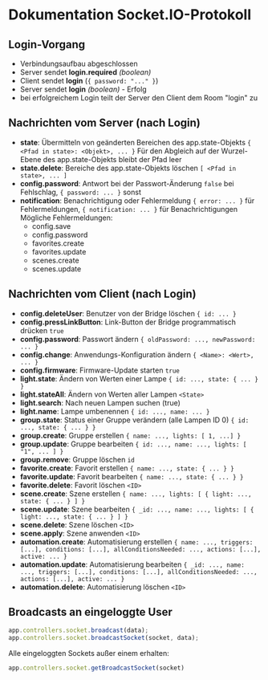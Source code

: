 # Dokumentation Socket.IO-Protokoll

## Login-Vorgang

-   Verbindungsaufbau abgeschlossen
-   Server sendet **login.required** *(boolean)*
-   Client sendet **login** (`{ password: "..." }`)
-   Server sendet **login** *(boolean)* - Erfolg
-   bei erfolgreichem Login teilt der Server den Client dem Room "login" zu

## Nachrichten vom Server (nach Login)

-   **state**: Übermitteln von geänderten Bereichen des app.state-Objekts
    `{ <Pfad in state>: <Objekt>, ... }`
    Für den Abgleich auf der Wurzel-Ebene des app.state-Objekts bleibt der Pfad leer
-   **state.delete**: Bereiche des app.state-Objekts löschen
    `[ <Pfad in state>, ... ]`
-   **config.password**: Antwort bei der Passwort-Änderung
    `false` bei Fehlschlag, `{ password: ... }` sonst
-   **notification**: Benachrichtigung oder Fehlermeldung
    `{ error: ... }` für Fehlermeldungen, `{ notification: ... }` für Benachrichtigungen
    Mögliche Fehlermeldungen:
    -   config.save
    -   config.password
    -   favorites.create
    -   favorites.update
    -   scenes.create
    -   scenes.update

## Nachrichten vom Client (nach Login)

-   **config.deleteUser**: Benutzer von der Bridge löschen
    `{ id: ... }`
-   **config.pressLinkButton**: Link-Button der Bridge programmatisch drücken
    `true`
-   **config.password**: Passwort ändern
    `{ oldPassword: ..., newPassword: ... }`
-   **config.change**: Anwendungs-Konfiguration ändern
    `{ <Name>: <Wert>, ... }`
-   **config.firmware**: Firmware-Update starten
    `true`
-   **light.state**: Ändern von Werten einer Lampe
    `{ id: ..., state: { ... } }`
-   **light.stateAll**: Ändern von Werten aller Lampen
    `<State>`
-   **light.search**: Nach neuen Lampen suchen (true)
-   **light.name**: Lampe umbenennen
    `{ id: ..., name: ... }`
-   **group.state**: Status einer Gruppe verändern (alle Lampen ID 0)
    `{ id: ..., state: { ... } }`
-   **group.create**: Gruppe erstellen
    `{ name: ..., lights: [ 1, ...] }`
-   **group.update**: Gruppe bearbeiten
    `{ id: ..., name: ..., lights: [ "1", ... ] }`
-   **group.remove**: Gruppe löschen
    `id`
-   **favorite.create**: Favorit erstellen
    `{ name: ..., state: { ... } }`
-   **favorite.update**: Favorit bearbeiten
    `{ name: ..., state: { ... } }`
-   **favorite.delete**: Favorit löschen
    `<ID>`
-   **scene.create**: Szene erstellen
    `{ name: ..., lights: [ { light: ..., state: { ... } ] }`
-   **scene.update**: Szene bearbeiten
    `{ _id: ..., name: ..., lights: [ { light: ..., state: { ... } ] }`
-   **scene.delete**: Szene löschen
    `<ID>`
-   **scene.apply**: Szene anwenden
    `<ID>`
-   **automation.create**: Automatisierung erstellen
    `{ name: ..., triggers: [...], conditions: [...], allConditionsNeeded: ..., actions: [...], active: ... }`
-   **automation.update**: Automatisierung bearbeiten
    `{ _id: ..., name: ..., triggers: [...], conditions: [...], allConditionsNeeded: ..., actions: [...], active: ... }`
-   **automation.delete**: Automatisierung löschen
    `<ID>`

## Broadcasts an eingeloggte User

```js
app.controllers.socket.broadcast(data);
app.controllers.socket.broadcastSocket(socket, data);
```

Alle eingeloggten Sockets außer einem erhalten:

```js
app.controllers.socket.getBroadcastSocket(socket)
```
